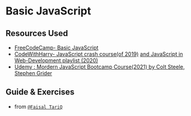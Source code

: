 # Basic JavaScript
## Resources Used
- [FreeCodeCamp- Basic JavaScript](https://www.freecodecamp.org/learn/javascript-algorithms-and-data-structures/)
- [CodeWithHarry- JavaScript crash course(of 2019)](https://www.youtube.com/watch?v=cvvwkgp4HBg&list=PLu0W_9lII9ajyk081To1Cbt2eI5913SsL) [and JavaScript in Web-Development playlist (2020)](https://www.youtube.com/watch?v=6mbwJ2xhgzM&list=PLu0W_9lII9agiCUZYRsvtGTXdxkzPyItg)
- [Udemy : Mordern JavaScript Bootcamp Course(2021) by Colt Steele, Stephen Grider](https://www.udemy.com/course/javascript-beginners-complete-tutorial/)
## Guide & Exercises
- from [`@Faisal TariQ`](https://github.com/BloodySteps)
